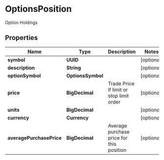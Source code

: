

# OptionsPosition

Option Holdings

## Properties

| Name | Type | Description | Notes |
|------------ | ------------- | ------------- | -------------|
|**symbol** | **UUID** |  |  [optional] |
|**description** | **String** |  |  [optional] |
|**optionSymbol** | **OptionsSymbol** |  |  [optional] |
|**price** | **BigDecimal** | Trade Price if limit or stop limit order |  [optional] |
|**units** | **BigDecimal** |  |  [optional] |
|**currency** | **Currency** |  |  [optional] |
|**averagePurchasePrice** | **BigDecimal** | Average purchase price for this position |  [optional] |



